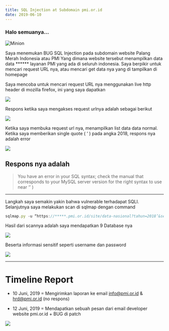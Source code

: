 ```yaml
---
title: SQL Injection at Subdomain pmi.or.id
date: 2019-06-10
---
```


### Halo semuanya...

![Minion](https://cdn-images-1.medium.com/max/1000/1*dSoYR5CQYRpe81ggEmZ1-w.png)

Saya menemukan BUG SQL Injection pada subdomain website Palang Merah Indonesia atau PMI
Yang dimana website tersebut menampilkan data data ****** layanan PMI yang ada di seluruh indonesia. Saya berpikir untuk mencari request URL nya, atau mencari get data nya yang di tampilkan di homepage

Saya mencoba untuk mencari request URL nya menggunakan live http header di mozilla firefox, ini yang saya dapatkan

![ ](https://miro.medium.com/max/1000/1*na9X19JFCs-FMdyA-xLXoA.png)

Respons ketika saya mengakses request urlnya adalah sebagai berikut

![ ](https://miro.medium.com/max/10000/1*tbNm-Mqjd54WQk6VYGh_ZA.png)

Ketika saya membuka request url nya, menampilkan list data data normal. Ketika saya memberikan single quote ( ‘ ) pada angka 2018, respons nya adalah error

![ ](https://miro.medium.com/max/10000/1*isCcpcz3_DUm-ggY0SogFg.png)

## Respons nya adalah

> You have an error in your SQL syntax; check the manual that corresponds to your MySQL server version for the right syntax to use near ‘’ )

___

Langkah saya semakin yakin bahwa vulnerable terhadapat SQLI. Selanjutnya saya melakukan scan di sqlmap dengan command

```javascript
sqlmap.py -u “https://*****.pmi.or.id/site/data-nasional?tahun=2018’&semester=0&skema=benef“ --dbs
```

Hasil dari scannya adalah saya mendapatkan 9 Database nya

![ ](https://miro.medium.com/max/5000/1*N9qTyKBd6yAujuu6Q1vyQQ.png)

Beserta informasi sensitif seperti username dan password

![ ](https://miro.medium.com/max/5000/1*7U5dkdAsK7SWqFLDt3Ci5A.png)

___

# Timeline Report

- 10 Juni, 2019 = Mengirimkan laporan ke email info@pmi.or.id & hrd@pmi.or.id (no respons)

- 12 Juni, 2019 = Mendapatkan sebuah pesan dari email developer website pmi.or.id + BUG di patch

![ ](https://miro.medium.com/max/10000/1*5xT5xbHl0k2AKcPpNOGzZw.png)
